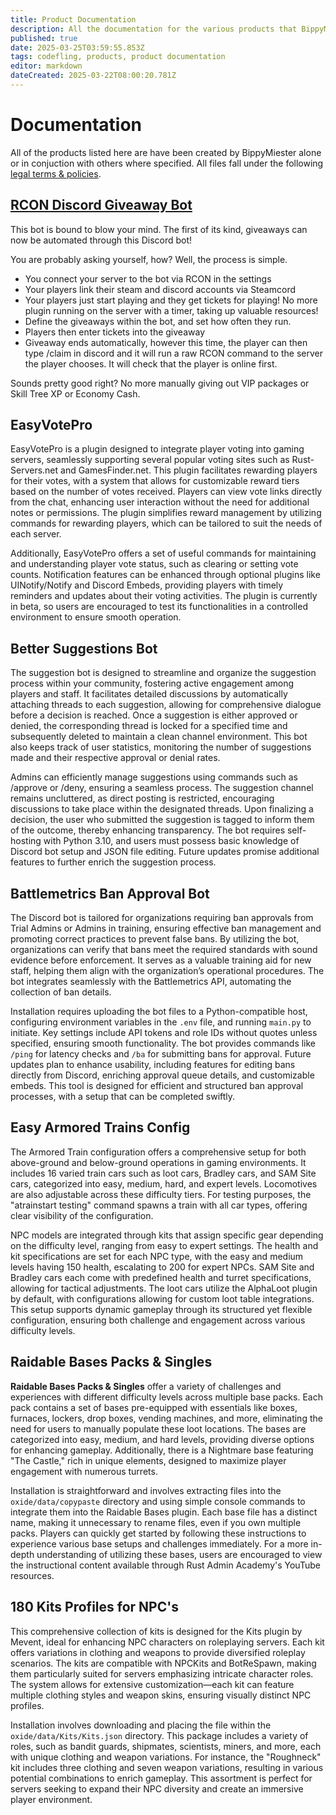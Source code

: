 ```yaml
---
title: Product Documentation
description: All the documentation for the various products that BippyMiester has created, sold, or given away for free.
published: true
date: 2025-03-25T03:59:55.853Z
tags: codefling, products, product documentation
editor: markdown
dateCreated: 2025-03-22T08:00:20.781Z
---
```


# Documentation

All of the products listed here are have been created by BippyMiester alone or in conjuction with others where specified. All files fall under the following [legal terms & policies](/legal).

## [RCON Discord Giveaway Bot](/documentation/RCONDiscordGiveawayBot)

This bot is bound to blow your mind. The first of its kind, giveaways can now be automated through this Discord bot!

You are probably asking yourself, how? Well, the process is simple.

- You connect your server to the bot via RCON in the settings
- Your players link their steam and discord accounts via Steamcord
- Your players just start playing and they get tickets for playing! No more plugin running on the server with a timer, taking up valuable resources!
- Define the giveaways within the bot, and set how often they run.
- Players then enter tickets into the giveaway
- Giveaway ends automatically, however this time, the player can then type /claim in discord and it will run a raw RCON command to the server the player chooses. It will check that the player is online first.

Sounds pretty good right? No more manually giving out VIP packages or Skill Tree XP or Economy Cash.

## EasyVotePro

EasyVotePro is a plugin designed to integrate player voting into gaming servers, seamlessly supporting several popular voting sites such as Rust-Servers.net and GamesFinder.net. This plugin facilitates rewarding players for their votes, with a system that allows for customizable reward tiers based on the number of votes received. Players can view vote links directly from the chat, enhancing user interaction without the need for additional notes or permissions. The plugin simplifies reward management by utilizing commands for rewarding players, which can be tailored to suit the needs of each server.

Additionally, EasyVotePro offers a set of useful commands for maintaining and understanding player vote status, such as clearing or setting vote counts. Notification features can be enhanced through optional plugins like UINotify/Notify and Discord Embeds, providing players with timely reminders and updates about their voting activities. The plugin is currently in beta, so users are encouraged to test its functionalities in a controlled environment to ensure smooth operation.

## Better Suggestions Bot

The suggestion bot is designed to streamline and organize the suggestion process within your community, fostering active engagement among players and staff. It facilitates detailed discussions by automatically attaching threads to each suggestion, allowing for comprehensive dialogue before a decision is reached. Once a suggestion is either approved or denied, the corresponding thread is locked for a specified time and subsequently deleted to maintain a clean channel environment. This bot also keeps track of user statistics, monitoring the number of suggestions made and their respective approval or denial rates.

Admins can efficiently manage suggestions using commands such as /approve or /deny, ensuring a seamless process. The suggestion channel remains uncluttered, as direct posting is restricted, encouraging discussions to take place within the designated threads. Upon finalizing a decision, the user who submitted the suggestion is tagged to inform them of the outcome, thereby enhancing transparency. The bot requires self-hosting with Python 3.10, and users must possess basic knowledge of Discord bot setup and JSON file editing. Future updates promise additional features to further enrich the suggestion process.

## Battlemetrics Ban Approval Bot

The Discord bot is tailored for organizations requiring ban approvals from Trial Admins or Admins in training, ensuring effective ban management and promoting correct practices to prevent false bans. By utilizing the bot, organizations can verify that bans meet the required standards with sound evidence before enforcement. It serves as a valuable training aid for new staff, helping them align with the organization’s operational procedures. The bot integrates seamlessly with the Battlemetrics API, automating the collection of ban details.

Installation requires uploading the bot files to a Python-compatible host, configuring environment variables in the `.env` file, and running `main.py` to initiate. Key settings include API tokens and role IDs without quotes unless specified, ensuring smooth functionality. The bot provides commands like `/ping` for latency checks and `/ba` for submitting bans for approval. Future updates plan to enhance usability, including features for editing bans directly from Discord, enriching approval queue details, and customizable embeds. This tool is designed for efficient and structured ban approval processes, with a setup that can be completed swiftly.

## Easy Armored Trains Config

The Armored Train configuration offers a comprehensive setup for both above-ground and below-ground operations in gaming environments. It includes 16 varied train cars such as loot cars, Bradley cars, and SAM Site cars, categorized into easy, medium, hard, and expert levels. Locomotives are also adjustable across these difficulty tiers. For testing purposes, the "atrainstart testing" command spawns a train with all car types, offering clear visibility of the configuration.

NPC models are integrated through kits that assign specific gear depending on the difficulty level, ranging from easy to expert settings. The health and kit specifications are set for each NPC type, with the easy and medium levels having 150 health, escalating to 200 for expert NPCs. SAM Site and Bradley cars each come with predefined health and turret specifications, allowing for tactical adjustments. The loot cars utilize the AlphaLoot plugin by default, with configurations allowing for custom loot table integrations. This setup supports dynamic gameplay through its structured yet flexible configuration, ensuring both challenge and engagement across various difficulty levels.

## Raidable Bases Packs & Singles

**Raidable Bases Packs & Singles** offer a variety of challenges and experiences with different difficulty levels across multiple base packs. Each pack contains a set of bases pre-equipped with essentials like boxes, furnaces, lockers, drop boxes, vending machines, and more, eliminating the need for users to manually populate these loot locations. The bases are categorized into easy, medium, and hard levels, providing diverse options for enhancing gameplay. Additionally, there is a Nightmare base featuring "The Castle," rich in unique elements, designed to maximize player engagement with numerous turrets.

Installation is straightforward and involves extracting files into the `oxide/data/copypaste` directory and using simple console commands to integrate them into the Raidable Bases plugin. Each base file has a distinct name, making it unnecessary to rename files, even if you own multiple packs. Players can quickly get started by following these instructions to experience various base setups and challenges immediately. For a more in-depth understanding of utilizing these bases, users are encouraged to view the instructional content available through Rust Admin Academy's YouTube resources.

## 180 Kits Profiles for NPC's

This comprehensive collection of kits is designed for the Kits plugin by Mevent, ideal for enhancing NPC characters on roleplaying servers. Each kit offers variations in clothing and weapons to provide diversified roleplay scenarios. The kits are compatible with NPCKits and BotReSpawn, making them particularly suited for servers emphasizing intricate character roles. The system allows for extensive customization—each kit can feature multiple clothing styles and weapon skins, ensuring visually distinct NPC profiles.

Installation involves downloading and placing the file within the `oxide/data/Kits/Kits.json` directory. This package includes a variety of roles, such as bandit guards, shipmates, scientists, miners, and more, each with unique clothing and weapon variations. For instance, the "Roughneck" kit includes three clothing and seven weapon variations, resulting in various potential combinations to enrich gameplay. This assortment is perfect for servers seeking to expand their NPC diversity and create an immersive player environment.